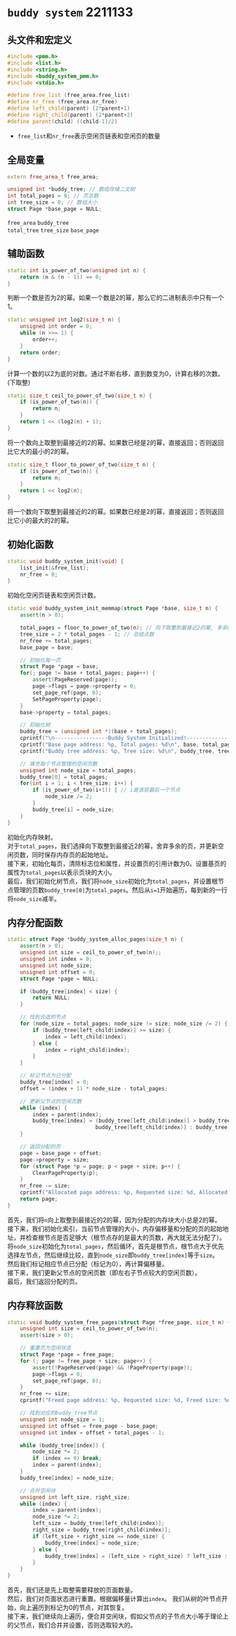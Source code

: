 # `buddy system` 2211133
## 头文件和宏定义
```c++
#include <pmm.h>
#include <list.h>
#include <string.h>
#include <buddy_system_pmm.h>
#include <stdio.h>

#define free_list (free_area.free_list)
#define nr_free (free_area.nr_free)
#define left_child(parent) (2*parent+1)
#define right_child(parent) (2*parent+2)
#define parent(child) ((child-1)/2)
```
- `free_list`和`nr_free`表示空闲页链表和空闲页的数量
## 全局变量
```c++
extern free_area_t free_area;

unsigned int *buddy_tree; // 数组存储二叉树
int total_pages = 0; // 页总数
int tree_size = 0; // 数组大小
struct Page *base_page = NULL;
```
`free_area` 
`buddy_tree`  
`total_tree` 
`tree_size` 
`base_page` 
## 辅助函数
```c++
static int is_power_of_two(unsigned int n) {
    return (n & (n - 1)) == 0;
}
```
判断一个数是否为2的幂。如果一个数是2的幂，那么它的二进制表示中只有一个1。
```c++
static unsigned int log2(size_t n) {
    unsigned int order = 0;
    while (n >>= 1) {
        order++;
    }
    return order;
}
```
计算一个数的以2为底的对数。通过不断右移，直到数变为0，计算右移的次数。(下取整)
```c++
static size_t ceil_to_power_of_two(size_t n) {
    if (is_power_of_two(n)) {
        return n;
    }
    return 1 << (log2(n) + 1);
}

```
将一个数向上取整到最接近的2的幂。如果数已经是2的幂，直接返回；否则返回比它大的最小的2的幂。
```c++
static size_t floor_to_power_of_two(size_t n) {
    if (is_power_of_two(n)) {
        return n;
    }
    return 1 << log2(n);
}
```
将一个数向下取整到最接近的2的幂。如果数已经是2的幂，直接返回；否则返回比它小的最大的2的幂。
## 初始化函数
```c++
static void buddy_system_init(void) {
    list_init(&free_list);
    nr_free = 0;
}
```
初始化空闲页链表和空闲页计数。
```c++
static void buddy_system_init_memmap(struct Page *base, size_t n) {
    assert(n > 0);

    total_pages = floor_to_power_of_two(n); // 向下取整到最接近2的幂, 多余的页我们这里为了方便舍弃。
    tree_size = 2 * total_pages - 1; // 总结点数
    nr_free += total_pages;
    base_page = base;

    // 初始化每一页
    struct Page *page = base;
    for(; page != base + total_pages; page++) {
        assert(PageReserved(page));
        page->flags = page->property = 0;
        set_page_ref(page, 0);
        SetPageProperty(page);
    }
    base->property = total_pages;

    // 初始化树
    buddy_tree = (unsigned int *)(base + total_pages);
    cprintf("\n-----------------Buddy System Initialized!------------------\n\n");
    cprintf("Base page address: %p, Total pages: %d\n", base, total_pages);
    cprintf("Buddy tree address: %p, Tree size: %d\n", buddy_tree, tree_size);

    // 填充每个节点管理的空闲页数
    unsigned int node_size = total_pages;
    buddy_tree[0] = total_pages;
    for(int i = 1; i < tree_size; i++) {
        if (is_power_of_two(i+1)) { // i是该层最后一个节点
            node_size /= 2;
        }
        buddy_tree[i] = node_size;
    }
}
```
初始化内存映射。     
对于`total_pages`，我们选择向下取整到最接近2的幂，舍弃多余的页，并更新空闲页数，同时保存内存页的起始地址。       
接下来，初始化每页，清除标志位和属性，并设置页的引用计数为0。设置基页的属性为`total_pages`以表示页块的大小。   
最后，我们初始化树节点，我们将`node_size`初始化为`total_pages`，并设置根节点管理的页数`buddy_tree[0]`为`total_pages`。然后从`i=1`开始遍历，每到新的一行将`node_size`减半。
## 内存分配函数
```c++
static struct Page *buddy_system_alloc_pages(size_t n) {
    assert(n > 0);
    unsigned int size = ceil_to_power_of_two(n);;
    unsigned int index = 0;
    unsigned int node_size;
    unsigned int offset = 0;
    struct Page *page = NULL;

    if (buddy_tree[index] < size) {
        return NULL;
    }

    // 找到合适的节点
    for (node_size = total_pages; node_size != size; node_size /= 2) {
        if (buddy_tree[left_child(index)] >= size) {
            index = left_child(index);
        } else {
            index = right_child(index);
        }
    }

    // 标记节点为已分配
    buddy_tree[index] = 0;
    offset = (index + 1) * node_size - total_pages;

    // 更新父节点的空闲页数
    while (index) {
        index = parent(index);
        buddy_tree[index] = (buddy_tree[left_child(index)] > buddy_tree[right_child(index)]) ?
                            buddy_tree[left_child(index)] : buddy_tree[right_child(index)];
    }

    // 返回分配的页
    page = base_page + offset;
    page->property = size;
    for (struct Page *p = page; p < page + size; p++) {
        ClearPageProperty(p);
    }
    nr_free -= size;
    cprintf("Allocated page address: %p, Requested size: %d, Allocated size: %d\n", page, n, size);
    return page;
}
```
首先，我们将`n`向上取整到最接近的2的幂，因为分配的内存块大小总是2的幂。      
接下来，我们初始化索引，当前节点管理的大小，内存偏移量和分配的页的起始地址，并检查根节点是否足够大（根节点存的是最大的页数，再大就无法分配了）。      
将`node_size`初始化为`total_pages`，然后循环，首先是根节点，根节点大于优先选择左节点，然后继续比较，直到`node_size`即`buddy_tree[index]`等于`size`。   
然后我们标记相应节点已分配（标记为0），再计算偏移量。     
接下来，我们更新父节点的空闲页数（即左右子节点较大的空闲页数）。       
最后，我们返回分配的页。
## 内存释放函数
```c++
static void buddy_system_free_pages(struct Page *free_page, size_t n) {
    unsigned int size = ceil_to_power_of_two(n);
    assert(size > 0);

    // 重置页为空闲状态
    struct Page *page = free_page;
    for (; page != free_page + size; page++) {
        assert(!PageReserved(page) && !PageProperty(page));
        page->flags = 0;
        set_page_ref(page, 0);
    }
    nr_free += size;
    cprintf("Freed page address: %p, Requested size: %d, Freed size: %d\n", free_page, n, size);

    // 找到对应的buddy_tree节点
    unsigned int node_size = 1;
    unsigned int offset = free_page - base_page;
    unsigned int index = offset + total_pages - 1;

    while (buddy_tree[index]) {
        node_size *= 2;
        if (index == 0) break;
        index = parent(index);
    }
    buddy_tree[index] = node_size;

    // 合并空闲块
    unsigned int left_size, right_size;
    while (index) {
        index = parent(index);
        node_size *= 2;
        left_size = buddy_tree[left_child(index)];
        right_size = buddy_tree[right_child(index)];
        if (left_size + right_size == node_size) {
            buddy_tree[index] = node_size;
        } else {
            buddy_tree[index] = (left_size > right_size) ? left_size : right_size;
        }
    }
}
```
首先，我们还是先上取整需要释放的页面数量。      
然后，我们对页面状态进行重置。根据偏移量计算出`index`。
我们从树的叶节点开始，向上遍历到标记为0的节点，对其恢复。     
接下来，我们继续向上遍历，便合并空闲块，假如父节点的子节点大小等于理论上的父节点，我们合并并设置，否则选取较大的。     



